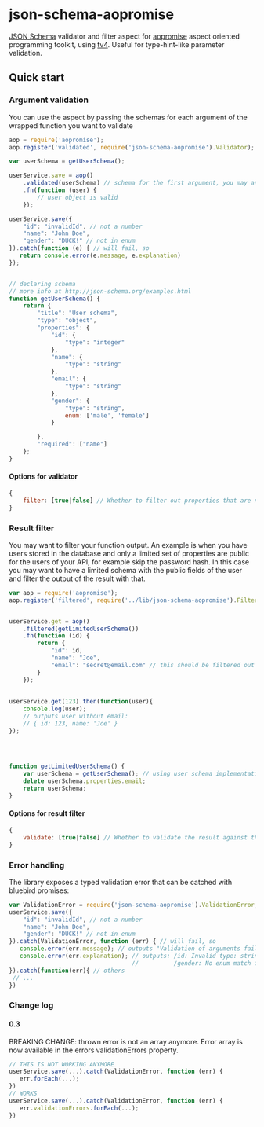 # json-schema-aopromise
[JSON Schema](http://json-schema.org/examples.html) validator and filter aspect for
[aopromise](https://www.npmjs.com/package/aopromise) aspect oriented programming toolkit, using [tv4](https://www.npmjs.com/package/tv4). 
Useful for type-hint-like parameter validation.

## Quick start
### Argument validation
You can use the aspect by passing the schemas for each argument of the wrapped function you want to validate

```javascript
aop = require('aopromise');
aop.register('validated', require('json-schema-aopromise').Validator);

var userSchema = getUserSchema();

userService.save = aop()
	.validated(userSchema) // schema for the first argument, you may an array for multiple arguments
	.fn(function (user) {
		// user object is valid
	});

userService.save({
    "id": "invalidId", // not a number
    "name": "John Doe",
    "gender": "DUCK!" // not in enum
}).catch(function (e) { // will fail, so
   return console.error(e.message, e.explanation)
});


// declaring schema
// more info at http://json-schema.org/examples.html
function getUserSchema() {
	return {
		"title": "User schema",
		"type": "object",
		"properties": {
			"id": {
				"type": "integer"
			},
			"name": {
				"type": "string"
			},
            "email": {
                "type": "string"
            },
			"gender": {
				"type": "string",
				enum: ['male', 'female']
			}

		},
		"required": ["name"]
	};
}
```

#### Options for validator
```javascript
{
    filter: [true|false] // Whether to filter out properties that are no specified on the schema. The default uses additionalProperties as switch of the feature.
}
```

### Result filter
You may want to filter your function output. An example is when you have users stored in the database and only
a limited set of properties are public for the users of your API, for example skip the password hash. 
In this case you may want to have a limited schema with the public fields of the user and filter the output of the result
with that.
```javascript
var aop = require('aopromise');
aop.register('filtered', require('../lib/json-schema-aopromise').Filter);


userService.get = aop()
	.filtered(getLimitedUserSchema())
	.fn(function (id) {
		return {
			"id": id,
			"name": "Joe",
			"email": "secret@email.com" // this should be filtered out
		}
	});
	
	
userService.get(123).then(function(user){
    console.log(user);
    // outputs user without email: 
    // { id: 123, name: 'Joe' }
});
	
	


function getLimitedUserSchema() {
	var userSchema = getUserSchema(); // using user schema implementation above
	delete userSchema.properties.email;
	return userSchema;
}

```

#### Options for result filter
```javascript
{
    validate: [true|false] // Whether to validate the result against the schema. If true, the promise will be rather rejected if the result does not match the schema. Default false.
}
```

### Error handling
The library exposes a typed validation error that can be catched with bluebird promises:
```javascript
var ValidationError = require('json-schema-aopromise').ValidationError;
userService.save({
    "id": "invalidId", // not a number
    "name": "John Doe",
    "gender": "DUCK!" // not in enum
}).catch(ValidationError, function (err) { // will fail, so
   console.error(err.message); // outputs "Validation of arguments failed."
   console.error(err.explanation); // outputs: /id: Invalid type: string (expected integer) 
                                   //          /gender: No enum match for: "DUCK!"
}).catch(function(err){ // others
 // ...
})
```
### Change log

#### 0.3
BREAKING CHANGE: thrown error is not an array anymore. Error array is now available in the errors validationErrors property.
```javascript
// THIS IS NOT WORKING ANYMORE
userService.save(...).catch(ValidationError, function (err) { 
   err.forEach(...);
})
// WORKS
userService.save(...).catch(ValidationError, function (err) { 
   err.validationErrors.forEach(...);
})
```